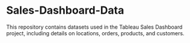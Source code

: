# Sales-Dashboard-Data
This repository contains datasets used in the Tableau Sales Dashboard project, including details on locations, orders, products, and customers.
